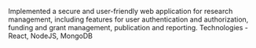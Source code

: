 Implemented a secure and user-friendly web application for research management, including features for user authentication and authorization, funding and grant management, publication and reporting. Technologies - React, NodeJS, MongoDB
